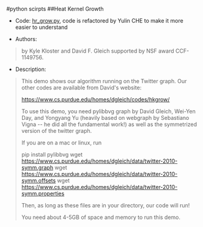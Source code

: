 #python scirpts 
##Heat Kernel Growth
- Code: [hr_grow.py](hr_grow.py), code is refactored by Yulin CHE to make it more easier to understand

- Authors:

> by Kyle Kloster and David F. Gleich
> supported by NSF award CCF-1149756.

- Description:

> This demo shows our algorithm running on the Twitter graph.
> Our other codes are available from David's website:
>
>   https://www.cs.purdue.edu/homes/dgleich/codes/hkgrow/
>
> To use this demo, you need pylibbvg graph by David Gleich, Wei-Yen Day, and
> Yongyang Yu (heavily based on webgraph by Sebastiano Vigna -- he did all the
> fundamental work!) as well as the symmetrized version of the twitter graph.
>
> If you are on a mac or linux, run
>
>   pip install pylibbvg
>   wget https://www.cs.purdue.edu/homes/dgleich/data/twitter-2010-symm.graph
>   wget https://www.cs.purdue.edu/homes/dgleich/data/twitter-2010-symm.offsets
>   wget https://www.cs.purdue.edu/homes/dgleich/data/twitter-2010-symm.properties
>
> Then, as long as these files are in your directory, our code will run!
>
> You need about 4-5GB of space and memory to run this demo.